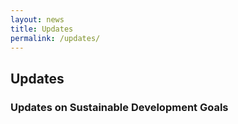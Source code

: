 ```yaml
---
layout: news
title: Updates
permalink: /updates/
---
```


## Updates

### Updates on Sustainable Development Goals
